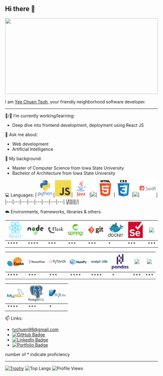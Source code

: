 ## Hi there 👋

<img src="https://github.com/YeeChuen/YeeChuen/blob/main/assets/code_name.gif" width="100%" height="250"/>

I am [Yee Chuen Teoh](https://yeechuensite.web.app/), your friendly neighborhood software developer.

___

🔭/🌱 I’m currently working/learning:
- Deep dive into frontend development, deployment using React JS

💬 Ask me about:
- Web development
- Artificial Intelligence

🏫 My background:
- Master of Computer Science from Iowa State University
- Bachelor of Architecture from Iowa State University

💻 Languages:
|<img src="https://github.com/devicons/devicon/blob/master/icons/python/python-original-wordmark.svg" width="55" height="55"/>|<img src="https://github.com/devicons/devicon/blob/master/icons/javascript/javascript-original.svg" width="55" height="55"/>|<img src="https://github.com/devicons/devicon/blob/master/icons/java/java-original-wordmark.svg" width="55" height="55"/>|<img src="https://img.shields.io/badge/SQL-darkblue?style=flat-square" width="55"/>|<img src="https://github.com/devicons/devicon/blob/master/icons/html5/html5-original-wordmark.svg" width="55" height="55"/>|<img src="https://github.com/devicons/devicon/blob/master/icons/css3/css3-original-wordmark.svg" width="55" height="55"/>|<img src="https://img.shields.io/badge/C++-green?style=flat-square" width="55"/>|<img src="https://github.com/devicons/devicon/blob/master/icons/swift/swift-original-wordmark.svg" width="55" height="55"/>|
|---|---|---|---|---|---|---|---|
|*****|*****|****|****|****|****|*|*|

☁️ Environments, frameworks, libraries & others:

|<img src="https://github.com/devicons/devicon/blob/master/icons/react/react-original-wordmark.svg" width="55" height="55"/>|<img src="https://github.com/devicons/devicon/blob/master/icons/nodejs/nodejs-original-wordmark.svg" width="55" height="55"/>|<img src="https://github.com/devicons/devicon/blob/master/icons/flask/flask-original-wordmark.svg" width="55" height="55"/>|<img src="https://github.com/devicons/devicon/blob/master/icons/spring/spring-original-wordmark.svg" width="55" height="55"/>|<img src="https://github.com/devicons/devicon/blob/master/icons/git/git-original-wordmark.svg" width="55" height="55"/>|<img src="https://github.com/devicons/devicon/blob/master/icons/docker/docker-original-wordmark.svg" width="55" height="55"/>|<img src="https://github.com/devicons/devicon/blob/master/icons/selenium/selenium-original.svg" width="55" height="55"/>|<img src="https://pypi-camo.freetls.fastly.net/c034579404e8ff6c46e52bef00a81315fba873a8/687474703a2f2f646f63732e707974686f6e2d72657175657374732e6f72672f656e2f6d61737465722f5f7374617469632f72657175657374732d736964656261722e706e67" height="55"/>|
|---|---|---|---|---|---|---|---|
|****|****|***|***|***|*|***|***|


|<img src="https://github.com/devicons/devicon/blob/master/icons/scikitlearn/scikitlearn-original.svg" width="55" height="55"/>|<img src="https://github.com/devicons/devicon/blob/master/icons/tensorflow/tensorflow-line-wordmark.svg" width="55" height="55"/>|<img src="https://github.com/devicons/devicon/blob/master/icons/pytorch/pytorch-original-wordmark.svg" width="55" height="55"/>|<img src="https://github.com/devicons/devicon/blob/master/icons/numpy/numpy-original-wordmark.svg" width="55" height="55"/>|<img src="https://github.com/devicons/devicon/blob/master/icons/matplotlib/matplotlib-original-wordmark.svg" width="55" height="55"/>|<img src="https://github.com/devicons/devicon/blob/master/icons/pandas/pandas-original-wordmark.svg" width="55" height="55"/>|<img src="https://upload.wikimedia.org/wikipedia/commons/thumb/1/13/Biopython_logo.png/800px-Biopython_logo.png" width="55"/>|<img src="https://www.azoai.com/images/equipments/ImageForEquipment_519_16957228613756657.png" width="55"/>|
|---|---|---|---|---|---|---|---|
|****|***|***|****|****|*|***|***|

|<img src="https://github.com/devicons/devicon/blob/master/icons/mysql/mysql-original-wordmark.svg" width="55" height="55"/>|<img src="https://github.com/devicons/devicon/blob/master/icons/postgresql/postgresql-original-wordmark.svg" width="55" height="55"/>|<img src="https://github.com/devicons/devicon/blob/master/icons/sqlite/sqlite-original-wordmark.svg" width="55" height="55"/>|
|---|---|---|
|****|***|*|

📫 Links:
- tychuen98@gmail.com
- [![GitHub Badge](https://img.shields.io/badge/Github-black?style=flat-square&logo=github&logoColor=white)](https://github.com/YeeChuen)
- [![LinkedIn Badge](https://img.shields.io/badge/LinkedIn-blue?style=flat-square&logo=linkedin&logoColor=white)](https://www.linkedin.com/in/yeechuenteoh)
- [![Portfolio Badge](https://img.shields.io/badge/Portfolio-red?style=flat-square)](https://yeechuensite.web.app/)

number of * indicate proficiency

<!--
**YeeChuen/YeeChuen** is a ✨ _special_ ✨ repository because its `README.md` (this file) appears on your GitHub profile.

Here are some ideas to get you started:

- 🔭 I’m currently working on ...
- 🌱 I’m currently learning ...
- 👯 I’m looking to collaborate on ...
- 🤔 I’m looking for help with ...
- 💬 Ask me about ...
- 📫 How to reach me: ...
- 😄 Pronouns: ...
- ⚡ Fun fact: ...
-->

___

[![Trophy](https://github-profile-trophy.vercel.app/?username=YeeChuen&title=Stars,Followers,Commits,Repositories,MultipleLang,PullRequest,Experience)](https://github.com/ryo-ma/github-profile-trophy)
![Top Langs](https://github-readme-stats.vercel.app/api/top-langs/?username=YeeChuen&layout=compact)
![Profile Views](https://komarev.com/ghpvc/?username=YeeChuen&style=flat-square&color=brightgreen)

